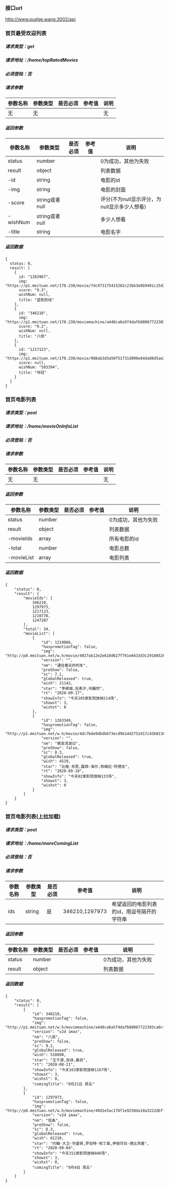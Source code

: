 ### 接口url
http://www.pudge.wang:3002/api




### 首页最受欢迎列表
##### 请求类型：get
##### 请求地址：/home/topRatedMovies
##### 必须登陆：否

##### 请求参数
参数名称|参数类型|是否必须|参考值|说明
--------|--------|--------|------|----
无|无|||无
##### 返回参数
参数名称|参数类型|是否必须|参考值|说明
--------|--------|--------|------|----
status|number|||0为成功，其他为失败
result|object|||列表数据
-id|string|||电影的id
-img|string|||电影的封面
-score|string或者null|||评分(不为null显示评分，为null显示多少人想看)
-wishNum|string或者null|||多少人想看
-title|string|||电影名字

##### 返回数据
```
{
  status: 0,
  result: [
    {
      id: "1283967",
      img: "https://p1.meituan.net/170.230/movie/7dc973175415282c23bb3e8b9401c15d3903238.jpg",
      score: "9.3",
      wishNum: null,
      title: "蓝色防线"
    },
    {
      id: "346210",
      img: "https://p1.meituan.net/170.230/moviemachine/a448ca6a5f4dafb88067722303ca0cfd96002.jpg",
      score: "9.2",
      wishNum: null,
      title: "八佰"
    },
    {
      id: "1217123",
      img: "https://p1.meituan.net/170.230/movie/988ab3d3a50f51f31d090e84da88d5ae3461853.jpg",
      score: null,
      wishNum: "503394",
      title: "夺冠"
    }
  ]
}
```




### 首页电影列表
##### 请求类型：post
##### 请求地址：/home/movieOnInfoList
##### 必须登陆：否

##### 请求参数
参数名称|参数类型|是否必须|参考值|说明
--------|--------|--------|------|----
无|无|||无
##### 返回参数
参数名称|参数类型|是否必须|参考值|说明
--------|--------|--------|------|----
status|number|||0为成功，其他为失败
result|object|||列表数据
-movieIds|array|||所有电影的id
-total|number|||电影总数
-movieList|array|||电影列表

##### 返回数据
```
{
    "status": 0,
    "result": {
        "movieIds": [
            346210,
            1297973,
            1217123,
            1210778,
            1247287
        ],
        "total": 34,
        "movieList": [
            {
                "id": 1219866,
                "haspromotionTag": false,
                "img": "http://p0.meituan.net/w.h/movie/4027ab12e2e618d627f761e6433d3c291885261.jpg",
                "version": "",
                "nm": "通往春天的列车",
                "preShow": false,
                "sc": 7.1,
                "globalReleased": true,
                "wish": 21142,
                "star": "李岷城,任素汐,何巍然",
                "rt": "2020-09-17",
                "showInfo": "今天105家影院放映214场",
                "showst": 3,
                "wishst": 0
            },
            {
                "id": 1263349,
                "haspromotionTag": false,
                "img": "http://p1.meituan.net/w.h/movie/4dc7bde9dbdbb73ecd9b14d2752d17c43681386.jpg",
                "version": "",
                "nm": "萌宠流浪记",
                "preShow": false,
                "sc": 8.3,
                "globalReleased": true,
                "wish": 4519,
                "star": "比格·肖恩,露西·海尔,帕梅拉·阿德龙",
                "rt": "2020-09-18",
                "showInfo": "今天82家影院放映133场",
                "showst": 3,
                "wishst": 0
            }
        ]
    }
}
```





### 首页电影列表(上拉加载)
##### 请求类型：post
##### 请求地址：/home/moreComingList
##### 必须登陆：否

##### 请求参数
参数名称|参数类型|是否必须|参考值|说明
--------|--------|--------|------|----
ids|string|是|346210,1297973|希望返回的电影列表的id，用逗号隔开的字符串
##### 返回参数
参数名称|参数类型|是否必须|参考值|说明
--------|--------|--------|------|----
status|number|||0为成功，其他为失败
result|object|||列表数据

##### 返回数据
```
{
    "status": 0,
    "result": [
        {
            "id": 346210,
            "haspromotionTag": false,
            "img": "http://p1.meituan.net/w.h/moviemachine/a448ca6a5f4dafb88067722303ca0cfd96002.jpg",
            "version": "v2d imax",
            "nm": "八佰",
            "preShow": false,
            "sc": 9.2,
            "globalReleased": true,
            "wish": 518898,
            "star": "王千源,张译,姜武",
            "rt": "2020-08-21",
            "showInfo": "今天163家影院放映1167场",
            "showst": 3,
            "wishst": 0,
            "comingTitle": "8月21日 周五"
        },
        {
            "id": 1297973,
            "haspromotionTag": false,
            "img": "http://p0.meituan.net/w.h/moviemachine/40d1e5ac176f1e9258da10a3222dbff7952117.png",
            "version": "v2d imax",
            "nm": "信条",
            "preShow": false,
            "sc": 8.3,
            "globalReleased": true,
            "wish": 61210,
            "star": "约翰·大卫·华盛顿,罗伯特·帕丁森,伊丽莎白·德比茨基",
            "rt": "2020-09-04",
            "showInfo": "今天151家影院放映846场",
            "showst": 3,
            "wishst": 0,
            "comingTitle": "9月4日 周五"
        }
    ]
}
```

